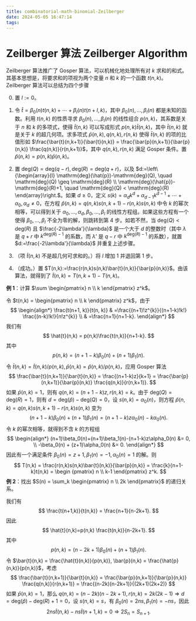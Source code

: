 ```yaml
---
title: combinatorial-math-binomial-Zeilberger
date: 2024-05-05 16:47:14
tags:
---
```


# Zeilberger 算法 Zeilberger Algorithm

Zeilberger 算法推广了 Gosper 算法，可以机械化地处理所有对 $k$ 求和的和式。其基本思想是，将要求和的项视为两个变量 $n$ 和 $k$ 的一个函数 $t(n,k)$。Zeilberger 算法可以总结为四个步骤

0. 置 $l:=0$。

1. 令 $\hat{t} = \beta_0(n) t(n,k) + \cdots + \beta_l(n) t(n+l,k)$，其中 $\beta_0(n),\dots,\beta_l(n)$ 都是未知的函数。利用 $t(n,k)$ 的性质寻求 $\beta_0(n),\dots,\beta_l(n)$ 的线性组合 $p(n,k)$，其系数是关于 $n$ 和 $k$ 的多项式，使得 $\hat{t}(n,k)$ 可以写成形式 $p(n,k)\bar{t}(n,k)$，其中 $\bar{t}(n,k)$ 就是关于 $k$ 的超几何项。求多项式 $\bar{p}(n,k),q(n,k),r(n,k)$  使得 $\bar{t}(n,k)$ 的项的比值形如 $\frac{\bar{t}(n,k+1)}{\bar{t}(n,k)} = \frac{\bar{p}(n,k+1)}{\bar{p}(n,k)} \frac{q(n,k)}{r(n,k+1)}$，其中 $q(n,k),r(n,k)$ 满足 Gosper 条件。置 $\hat{p}(n,k)=p(n,k)\bar{p}(n,k)$。
2. 置 $\mathrm{deg}(Q)=\mathrm{deg}(q-r), \mathrm{deg}(R)=\mathrm{deg}(q+r)$，以及 $d:=\left\{\begin{array}{l} \mathrm{deg}(\hat{p})-\mathrm{deg}(Q), \quad \mathrm{deg}(Q) \geq \mathrm{deg}(R) \\
   \mathrm{deg}(\hat{p})-\mathrm{deg}(R)+1, \quad \mathrm{deg}(Q) < \mathrm{deg}(R)
   \end{array}\right.$。如果 $d \geq 0$，定义 $s(k)=\alpha_{d}k^{d} + \alpha_{d-1}k^{d-1} + \cdots + \alpha_0, \alpha_d \neq 0$，在方程 $\hat{p}(n,k) = q(n,k)s(n,k+1)-r(n,k)s(n,k)$ 中令 $k$ 的幂次相等，可以得到关于 $\alpha_0,\dots,\alpha_d,\beta_0,\dots,\beta_l$ 的线性方程组。如果这些方程有一个使得 $\beta_0,\dots,\beta_l$ 不全为零的解，则跳转到第 4 步。如若不然，当 $\mathrm{deg}(Q) < \mathrm{deg}(R)$ 且 $\frac{-2\lambda'}{\lambda}$ 是一个大于 $d$ 的整数时（其中 $\lambda$ 是 $q+r$ 中 $k^{\mathrm{deg}(R)-1}$ 的系数，而 $\lambda’$ 是 $q-r$ 中 $k^{\mathrm{deg}(R)-1}$ 的系数），就置 $d:=\frac{-2\lambda'}{\lambda}$ 并重复上述步骤。
3. （项 $\hat{t}(n,k)$ 不是超几何可求和的。）将 $l$ 增加 1 并退回第 1 步。
4. （成功。）置 $T(n,k):=\frac{r(n,k)s(n,k)\bar{t}(n,k)}{\bar{p}(n,k)}$。由该算法，就得到了 $\hat{t}(n,k) = T(n,k+1) - T(n,k)$。

**例 1**：计算 $\sum \begin{pmatrix} n \\ k \end{pmatrix} z^k$。

令 $t(n,k) = \begin{pmatrix} n \\ k \end{pmatrix} z^k$，由于
$$
\begin{align*}
\frac{t(n+1, k)}{t(n, k)} & =\frac{(n+1)!z^{k}}{(n+1-k)!k!} \frac{(n-k)!k!}{n!z^{k}} \\
& =\frac{n+1}{n+1-k}.
\end{align*}
$$
我们有
$$
\hat{t}(n,k) = p(n,k)\frac{t(n,k)}{n+1-k}.
$$
其中
$$
p(n,k) = (n+1-k)\beta_0(n) + (n+1)\beta_1(n).
$$
令 $\bar{t}(n,k)=\hat{t}(n,k)/p(n,k), \bar{p}(n,k)=\hat{p}(n,k)/p(n,k)$，应用 Gosper 算法
$$
\frac{\bar{t}(n,k+1)}{\bar{t}(n,k)} = \frac{(n+1-k)z}{k+1} = \frac{\bar{p}(n,k+1)}{\bar{p}(n,k)} \frac{q(n,k)}{r(n,k+1)}.
$$
如果 $\bar{p}(n,k)=1$，则有 $q(n,k) = (n+1-k)z, r(n,k) = k$。由于 $\mathrm{deg}(Q) = \mathrm{deg}(R) = 1$，则有 $d = \mathrm{deg}(\hat{p}) - \mathrm{deg}(Q) = 0$，设 $s(n,k)=\alpha_0(n)$，则方程 $\hat{p}(n,k)=q(n,k)s(n,k+1)-r(n,k)s(n,k)$ 变为
$$
(n+1-k)\beta_0(n) + (n+1)\beta_1(n) = (n+1-k)z\alpha_0(n) - k\alpha_0(n).
$$
令 $k$ 的幂次相等，就得到不含 $k$ 的方程组
$$
\begin{align*}
(n+1)\beta_0(n)+(n+1)\beta_1(n)-(n+1-k)z\alpha_0(n) &= 0, \\
-\beta_0(n) + (z+1)\alpha_0(n) &= 0.
\end{align*}
$$
因此有一个满足条件 $\beta_0(n)=z+1, \beta_1(n)=-1, \alpha_0(n) = 1$ 的解。则
$$
T(n,k) = \frac{r(n,k)s(n,k)\bar{t}(n,k)}{\bar{p}(n,k)} = \frac{k}{n+1-k}t(n,k) = \begin {pmatrix} n \\ k-1 \end{pmatrix} z^k.
$$
**例 2**：找出 $S(n) = \sum_k \begin{pmatrix} n \\ 2k \end{pmatrix}$ 的递归关系。

我们有
$$
\frac{t(n+1,k)}{t(n,k)} = \frac{n+1}{n-2k+1}.
$$
因此
$$
\hat{t}(n,k)=p(n,k) \frac{t(n,k)}{n-2k+1}.
$$
其中
$$
p(n,k) = (n - 2k + 1)\beta_0(n) + (n+1)\beta_1(n).
$$
令 $\bar{t}(n,k) = \frac{\hat{t}(n,k)}{p(n,k)}, \bar{p}(n,k) = \frac{\hat{p}(n,k)}{p(n,k)}$，考虑
$$
\frac{\bar{t}(n,k+1)}{\bar{t}(n,k)} = \frac{\bar{p}(n,k+1)}{\bar{p}(n,k)} \frac{q(n,k)}{r(n,k+1)} = \frac{(n-2k)(n-2k+1)}{(2k+1)(2k+2)}
$$
如果 $\bar{p}(n,k) = 1$，那么 $q(n,k) = (n-2k)(n-2k+1), r(n,k) = 2k(2k-1) \Rightarrow d = \mathrm{deg}(\hat{p}) - \mathrm{deg}(R) + 1 = 0$，设 $s(n,k) = s$，有 $\beta_0(n) = 2ns, \beta_1(n) = -ns$，因此
$$
2ns \hat{t}(n,k) - ns \hat{t}(n+1,k) = 0 \Rightarrow 2S_n = S_{n+1}.
$$
